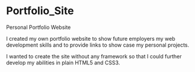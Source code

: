 # Portfolio_Site
Personal Portfolio Website

I created my own portfolio website to show future employers my web development skills and to provide links to show case my personal projects.

I wanted to create the site without any framework so that I could further develop my abilities in plain HTML5 and CSS3.

